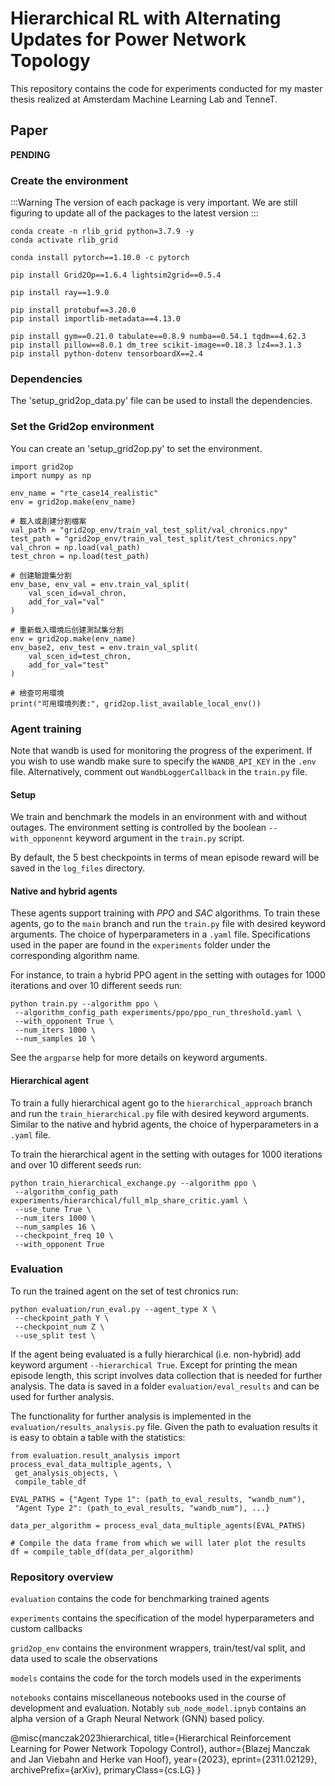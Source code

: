# Hierarchical RL with Alternating Updates for Power Network Topology

This repository contains the code for experiments conducted for my master thesis realized at Amsterdam Machine Learning Lab and TenneT.

## Paper

**PENDING**

### Create the environment

:::Warning
The version of each package is very important. We are still  figuring to update all of the packages to the latest version
:::

```
conda create -n rlib_grid python=3.7.9 -y
conda activate rlib_grid

conda install pytorch==1.10.0 -c pytorch

pip install Grid2Op==1.6.4 lightsim2grid==0.5.4

pip install ray==1.9.0

pip install protobuf==3.20.0
pip install importlib-metadata==4.13.0

pip install gym==0.21.0 tabulate==0.8.9 numba==0.54.1 tqdm==4.62.3 
pip install pillow==8.0.1 dm_tree scikit-image==0.18.3 lz4==3.1.3
pip install python-dotenv tensorboardX==2.4
```

### Dependencies 

The 'setup_grid2op_data.py' file can be used to install the dependencies. 

### Set the Grid2op environment

You can create an 'setup_grid2op.py' to set the environment.

```
import grid2op
import numpy as np

env_name = "rte_case14_realistic"
env = grid2op.make(env_name)

# 載入或創建分割檔案
val_path = "grid2op_env/train_val_test_split/val_chronics.npy"
test_path = "grid2op_env/train_val_test_split/test_chronics.npy"
val_chron = np.load(val_path)
test_chron = np.load(test_path)

# 创建驗證集分割
env_base, env_val = env.train_val_split(
    val_scen_id=val_chron,
    add_for_val="val"
)

# 重新载入環境后创建測試集分割
env = grid2op.make(env_name)
env_base2, env_test = env.train_val_split(
    val_scen_id=test_chron,
    add_for_val="test"
)

# 檢查可用環境
print("可用環境列表:", grid2op.list_available_local_env())

```
### Agent training

Note that wandb is used for monitoring the progress of the experiment.
If you wish to use wandb make sure to specify the `WANDB_API_KEY` in the `.env` file. Alternatively, comment out `WandbLoggerCallback` in the `train.py` file.

#### Setup

We train and benchmark the models in an environment with and without outages. The environment setting is controlled by the boolean `--with_opponennt` keyword argument in the `train.py` script.

By default, the 5 best checkpoints in terms of mean episode reward will be saved in the `log_files` directory.

#### Native and hybrid agents

These agents support training with *PPO* and *SAC* algorithms. 
To train these agents, go to the `main` branch and run the `train.py` file with desired keyword arguments. The choice of hyperparameters in a `.yaml` file. Specifications used in the paper are found in the `experiments` folder under the corresponding algorithm name.

For instance, to train a hybrid PPO agent in the setting with outages for 1000 iterations and over 10 different seeds run:

``` 
python train.py --algorithm ppo \
 --algorithm_config_path experiments/ppo/ppo_run_threshold.yaml \
 --with_opponent True \
 --num_iters 1000 \
 --num_samples 10 \
 ```

See the `argparse` help for more details on keyword arguments.

#### Hierarchical agent


To train a fully hierarchical agent go to the `hierarchical_approach` branch and run the `train_hierarchical.py` file with desired keyword arguments. Similar to the native and hybrid agents, the choice of hyperparameters in a `.yaml` file.

To train the hierarchical agent in the setting with outages for 1000 iterations and over 10 different seeds run:

```
python train_hierarchical_exchange.py --algorithm ppo \
 --algorithm_config_path experiments/hierarchical/full_mlp_share_critic.yaml \
 --use_tune True \
 --num_iters 1000 \
 --num_samples 16 \
 --checkpoint_freq 10 \
 --with_opponent True 
```


### Evaluation

To run the trained agent on the set of test chronics run:

```
python evaluation/run_eval.py --agent_type X \
 --checkpoint_path Y \
 --checkpoint_num Z \
 --use_split test \
```
If the agent being evaluated is a fully hierarchical (i.e. non-hybrid) add keyword argument `--hierarchical True`.
Except for printing the mean episode length, this script involves data collection that is needed for further analysis. The data is saved in a folder `evaluation/eval_results` and can be used for further analysis.

The functionality for further analysis is implemented in the `evaluation/results_analysis.py` file. Given the path to evaluation results it is easy to obtain a table with the statistics:

```
from evaluation.result_analysis import process_eval_data_multiple_agents, \
 get_analysis_objects, \
 compile_table_df

EVAL_PATHS = {"Agent Type 1": (path_to_eval_results, "wandb_num"),
 "Agent Type 2": (path_to_eval_results, "wandb_num"), ...}

data_per_algorithm = process_eval_data_multiple_agents(EVAL_PATHS)

# Compile the data frame from which we will later plot the results
df = compile_table_df(data_per_algorithm)
```
### Repository overview 

`evaluation` contains the code for benchmarking trained agents

`experiments` contains the specification of the model hyperparameters and custom callbacks 

`grid2op_env` contains the environment wrappers, train/test/val split, and data used to scale the observations

`models` contains the code for the torch models used in the experiments

`notebooks` contains miscellaneous notebooks used in the course of development and evaluation. Notably `sub_node_model.ipnyb` contains an alpha version of a Graph Neural Network (GNN) based policy.
 
@misc{manczak2023hierarchical,
      title={Hierarchical Reinforcement Learning for Power Network Topology Control}, 
      author={Blazej Manczak and Jan Viebahn and Herke van Hoof},
      year={2023},
      eprint={2311.02129},
      archivePrefix={arXiv},
      primaryClass={cs.LG}
}
